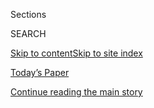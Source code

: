 <div id="app">

<div>

<div class="NYTAppHideMasthead css-zz1s19 e1suatyy0">

<div class="section css-ui9rw0 e1suatyy2">

<div class="css-11hrj97 er09x8g0">

<div class="css-6n7j50">

</div>

<span class="css-1dv1kvn">Sections</span>

<div class="css-10488qs">

<span class="css-1dv1kvn">SEARCH</span>

</div>

[Skip to content](#site-content)[Skip to site
index](#site-index)

</div>

<div class="css-10698na e1huz5gh0">

</div>

</div>

<div id="masthead-bar-one" class="section hasLinks css-15hmgas e1csuq9d3">

<div class="css-uqyvli e1csuq9d0">

</div>

<div class="css-1uqjmks e1csuq9d1">

</div>

<div class="css-9e9ivx">

[](https://myaccount.nytimes3xbfgragh.onion/auth/login?response_type=cookie&client_id=vi)

</div>

<div class="css-1bvtpon e1csuq9d2">

[Today’s Paper](https://www.nytimes3xbfgragh.onion/section/todayspaper)

</div>

</div>

</div>

</div>

<div data-aria-hidden="false">

<div id="site-content" data-role="main">

<div class="css-1ffjgkm">

</div>

<div id="top-wrapper" class="css-15p45cc eaca97t0" type="top">

<div id="top-slug" class="css-19x0jxb eaca97t1" hidden="">

Advertisement

</div>

[Continue reading the main
story](#after-top)

<div class="ad top-wrapper" style="text-align:center;height:100%;display:block;min-height:90px">

<div id="top" class="place-ad" data-position="top" data-size-key="top">

</div>

</div>

<div id="after-top">

</div>

</div>

<div id="collection-the-82717-issue" class="section css-15h4p1b e9abtgs0">

<div class="css-1j21atc e1svk9qx1">

<div class="css-fmiefx e1svk9qx2">

<div class="css-1hk7r2m eu54l5x0">

<div id="sponsor-wrapper" class="css-7a1pgi eaca97t0" type="sponsor" hidden="">

<div id="sponsor-slug" class="css-1l4mleb eaca97t1" hidden="">

Supported by

</div>

[Continue reading the main
story](#after-sponsor)

<div id="sponsor" class="ad sponsor-wrapper" style="text-align:left;height:100%;display:block">

</div>

<div id="after-sponsor">

</div>

</div>

</div>

### <span class="css-15smmd5 ezz4tcd1">[Magazine](/section/magazine)</span>

</div>

<div class="css-nfcc9b e1svk9qx3">

<div class="css-vl9dhg e1svk9qx5">

<div class="css-1nrhkj6 e1svk9qx6">

# 8.27.17 Issue

<div class="follow-button-placeholder" data-collection-id="">

</div>

</div>

</div>

</div>

</div>

<div class="css-4svvz1 ekkqrpp0">

<div id="collection-highlights-container" class="section css-18l1u7x e46isfb1">

<div class="template-1 css-gfgt40 ekkqrpp1">

## Highlights

1.  ![<span class="css-13wzayb e1oaj3zl2"><span class="css-1dv1kvn">Credit</span>Erik
    Madigan Heck for The New York
    Times</span>](https://static01.graylady3jvrrxbe.onion/images/2017/08/27/magazine/27federer1/27federer1-jumbo.jpg)
    
    <div class="css-gjijuv">
    
    ### U.S. Open
    
    ## [How Roger Federer Upgraded His Game](/interactive/2017/08/24/magazine/usopen-federer-nadal-backhand-wonder-year.html)
    
    At 36, he might be playing the best tennis of his
    life.
    
    <span class="css-1oaezp0"></span><span class="css-1q6w006 e4e4i5l3"></span><span class="css-9voj2j">By
    <span class="css-1baulvz last-byline" itemprop="name">Peter de
    Jonge</span></span>
    
    </div>

2.  ![<span class="css-1samh1w e1oaj3zl2"><span class="css-1dv1kvn">Credit</span>Dina
    Litovsky/Redux, for The New York
    Times</span>](https://static01.graylady3jvrrxbe.onion/images/2017/08/17/magazine/27monfils1/27monfils1-videoLarge.jpg)
    
    <div class="css-10wtrbd">
    
    ### U.S. Open
    
    ## [Gaël Monfils Hits Miraculous Shots. Why Can’t He Win?](/interactive/2017/08/24/magazine/usopen-monfils-miraculous-shots.html)
    
    Of all the players struggling to win titles in this unkind era of
    the so-called Big Four, he is the most captivating, maddening and
    misunderstood.
    
    <span class="css-1oaezp0"></span><span class="css-1q6w006 e4e4i5l3"></span><span class="css-9voj2j">By
    <span class="css-1baulvz last-byline" itemprop="name">Ben
    Austen</span></span>
    
    </div>

3.  ![<span class="css-1samh1w e1oaj3zl2"><span class="css-1dv1kvn">Credit</span>Illustration
    by Nathan
    Fox</span>](https://static01.graylady3jvrrxbe.onion/images/2017/08/27/magazine/27tournaments1/27mag-27tournaments.t_CA1-videoLarge.jpg)
    
    <div class="css-10wtrbd">
    
    ### U.S. Open
    
    ## [The Peculiar Pleasures of the Grand Slam Stands](/interactive/2017/08/24/magazine/usopen-grand-slam-wimbledon-pleasures-pitfalls.html)
    
    Heroic exertions and occasional pitfalls at
    Wimbledon.
    
    <span class="css-1oaezp0"></span><span class="css-1q6w006 e4e4i5l3"></span><span class="css-9voj2j">By
    <span class="css-1baulvz last-byline" itemprop="name">Geoff
    Dyer</span></span>
    
    </div>

4.  ![<span class="css-1samh1w e1oaj3zl2"><span class="css-1dv1kvn">Credit</span>Illustration
    by Renaud
    Vigourt</span>](https://static01.graylady3jvrrxbe.onion/images/2017/08/27/magazine/27tallplayers1/27tallplayers1-videoLarge.jpg)
    
    <div class="css-10wtrbd">
    
    ### U.S. Open
    
    ## [Will Tall Players Dominate the Future of Tennis?](/interactive/2017/08/24/magazine/usopen-tall-players-zverev-tennis-future.html)
    
    A shift with radical implications for the
    game.
    
    <span class="css-1oaezp0"></span><span class="css-1q6w006 e4e4i5l3"></span><span class="css-9voj2j">By
    <span class="css-1baulvz last-byline" itemprop="name">Michael
    Steinberger</span></span>
    
    </div>

</div>

<div class="css-1xdhyk6 e46isfb0">

<div class="css-zk12ih ef6si7p0">

1.  ### First Words
    
    ![<span class="css-2s0ord e1oaj3zl2"><span class="css-1dv1kvn">Credit</span>Illustration
    by Derek
    Brahney</span>](https://static01.graylady3jvrrxbe.onion/images/2017/08/27/magazine/27firstwords/27mag-27firstwords.t_CA0-videoLarge.jpg)
    
    <div class="css-10wtrbd">
    
    ## [The Strange Politics of ‘Classified’ Information](/2017/08/22/magazine/the-strange-politics-of-classified-information.html)
    
    When the inner workings of government are kept secret, the news
    depends on leaks — and officials learn when to hide things and when
    to let them
    slip.
    
    <span class="css-me3p27"></span><span class="css-1q6w006 e4e4i5l3"></span><span class="css-9voj2j">By
    <span class="css-1baulvz last-byline" itemprop="name">Beverly
    Gage</span></span>
    
    </div>

2.  ### Letter of Recommendation
    
    ![<span class="css-2s0ord e1oaj3zl2"><span class="css-1dv1kvn">Credit</span>Thomas
    Struth for The New York
    Times</span>](https://static01.graylady3jvrrxbe.onion/images/2017/08/27/magazine/27lor/27lor-videoLarge-v2.jpg)
    
    <div class="css-10wtrbd">
    
    ## [The Rothko Chapel](/2017/08/23/magazine/the-rothko-chapel.html)
    
    A quiet, lonely place to share the grief of
    solitude.
    
    <span class="css-me3p27"></span><span class="css-1q6w006 e4e4i5l3"></span><span class="css-9voj2j">By
    <span class="css-1baulvz last-byline" itemprop="name">Jacqui
    Shine</span></span>
    
    </div>

3.  ### On Technology
    
    ![<span class="css-2s0ord e1oaj3zl2"><span class="css-1dv1kvn">Credit</span>Illustration
    by Jon
    Han</span>](https://static01.graylady3jvrrxbe.onion/images/2017/08/27/magazine/27ontech1/27ontech1-videoLarge.jpg)
    
    <div class="css-10wtrbd">
    
    ## [How Hate Groups Forced Online Platforms to Reveal Their True Nature](/2017/08/21/magazine/how-hate-groups-forced-online-platforms-to-reveal-their-true-nature.html)
    
    Internet companies annexed much of our public sphere, playacting as
    little democracies — a charade they gave up last
    week.
    
    <span class="css-me3p27"></span><span class="css-1q6w006 e4e4i5l3"></span><span class="css-9voj2j">By
    <span class="css-1baulvz last-byline" itemprop="name">John
    Herrman</span></span>
    
    </div>

4.  ### Eat
    
    ![<span class="css-2s0ord e1oaj3zl2"><span class="css-1dv1kvn">Credit</span>Gentl
    and Hyers for The New York
    Times</span>](https://static01.graylady3jvrrxbe.onion/images/2017/08/27/magazine/27eat1-copy/27eat1-videoLarge-v2.jpg)
    
    <div class="css-10wtrbd">
    
    ## [When to Cook Your Vegetables Long Past ‘Done’](/2017/08/23/magazine/when-to-cook-your-vegetables-long-past-done.html)
    
    Simmering for hours yields deliriously sweet and rich
    vegetables.
    
    <span class="css-me3p27"></span><span class="css-1q6w006 e4e4i5l3"></span><span class="css-9voj2j">By
    <span class="css-1baulvz last-byline" itemprop="name">Samin
    Nosrat</span></span>
    
    </div>

5.  ### Well
    
    ![<span class="css-2s0ord e1oaj3zl2"><span class="css-1dv1kvn">Credit</span>Illustration
    by Igor
    Bastidas</span>](https://static01.graylady3jvrrxbe.onion/images/2017/08/27/magazine/27well/27well-videoLarge.gif)
    
    <div class="css-10wtrbd">
    
    ## [How to Run With a Jogging Stroller](/2017/08/24/magazine/how-to-run-with-a-jogging-stroller.html)
    
    How you run behind a stroller may determine how much physical
    benefit you actually
    experience.
    
    <span class="css-me3p27"></span><span class="css-1q6w006 e4e4i5l3"></span><span class="css-9voj2j">By
    <span class="css-1baulvz last-byline" itemprop="name">Gretchen
    Reynolds</span></span>
    
    </div>

</div>

</div>

<div class="css-1xdhyk6 e46isfb0">

<div class="css-zk12ih ef6si7p0">

1.  ### Talk
    
    ![<span class="css-2s0ord e1oaj3zl2"><span class="css-1dv1kvn">Credit</span>Taylor
    Glascock for The New York
    Times</span>](https://static01.graylady3jvrrxbe.onion/images/2017/08/27/magazine/27talk-promo/27talk-promo-videoLarge.jpg)
    
    <div class="css-10wtrbd">
    
    ## [Charlie Sykes Is Unsure About the Future of the G.O.P.](/2017/08/21/magazine/charlie-sykes-is-unsure-about-the-future-of-the-gop.html)
    
    The conservative radio host on the Republican response to
    Charlottesville and being friends with Paul
    Ryan.
    
    <span class="css-me3p27"></span><span class="css-1q6w006 e4e4i5l3"></span><span class="css-9voj2j">Interview
    by <span class="css-1baulvz last-byline" itemprop="name">Ana Marie
    Cox</span></span>
    
    </div>

2.  ### The Ethicist
    
    ![<span class="css-2s0ord e1oaj3zl2"><span class="css-1dv1kvn">Credit</span></span>](https://static01.graylady3jvrrxbe.onion/images/2017/08/27/magazine/27ethicist/27mag-27ethicist.t_CA0-videoLarge.jpg)
    
    <div class="css-10wtrbd">
    
    ## [Should I Turn in My Tax-Cheating Relative?](/2017/08/22/magazine/should-i-turn-in-my-tax-cheating-relative.html)
    
    The magazine’s Ethicist columnist on an IRS-evading family member, a
    concerned charter-school tutor and coercive workplace “survey
    prep.”
    
    <span class="css-me3p27"></span><span class="css-1q6w006 e4e4i5l3"></span><span class="css-9voj2j">By
    <span class="css-1baulvz last-byline" itemprop="name">Kwame Anthony
    Appiah</span></span>
    
    </div>

3.  ### New Sentences
    
    ![<span class="css-2s0ord e1oaj3zl2"><span class="css-1dv1kvn">Credit</span>Showtime</span>](https://static01.graylady3jvrrxbe.onion/images/2017/08/27/magazine/27mag-sentences-1/27mag-sentences-1-videoLarge.jpg)
    
    <div class="css-10wtrbd">
    
    ## [New Sentences: From ‘Twin Peaks,’ by Mark Frost and David Lynch](/2017/08/25/magazine/new-sentences-from-twin-peaks-by-mark-frost-and-david-lynch.html)
    
    What happens when actors are asked to speak more precisely than
    actual human beings ever
    do.
    
    <span class="css-me3p27"></span><span class="css-1q6w006 e4e4i5l3"></span><span class="css-9voj2j">By
    <span class="css-1baulvz last-byline" itemprop="name">Nitsuh
    Abebe</span></span>
    
    </div>

4.  ### Poem
    
    ![<span class="css-2s0ord e1oaj3zl2"><span class="css-1dv1kvn">Credit</span></span>](https://static01.graylady3jvrrxbe.onion/images/2017/08/27/magazine/27poem/27mag-27poem.t_CA0-videoLarge.jpg)
    
    <div class="css-10wtrbd">
    
    ## [Poem: & even the black guy’s profile reads sorry, no black guys](/2017/08/25/magazine/poem-even-the-black-guys-profile-reads-sorry-no-black-guys.html)
    
    Selected by Terrance
    Hayes.
    
    <span class="css-me3p27"></span><span class="css-1q6w006 e4e4i5l3"></span><span class="css-9voj2j">By
    <span class="css-1baulvz last-byline" itemprop="name">Danez
    Smith</span></span>
    
    </div>

5.  ### Judge John Hodgman
    
    ![<span class="css-2s0ord e1oaj3zl2"><span class="css-1dv1kvn">Credit</span>Illustration
    by Kyle
    Hilton</span>](https://static01.graylady3jvrrxbe.onion/images/2017/08/27/magazine/27hodgman/27mag-27hodgman.t_CA0-videoLarge.jpg)
    
    <div class="css-10wtrbd">
    
    ## [Judge John Hodgman on Pets Who Share Names with Humans](/2017/08/25/magazine/judge-john-hodgman-on-pets-who-share-names-with-humans.html)
    
    Whom do you love more: your cat or your
    nephew?
    
    <span class="css-me3p27"></span><span class="css-1q6w006 e4e4i5l3"></span><span class="css-9voj2j">By
    <span class="css-1baulvz last-byline" itemprop="name">John
    Hodgman</span></span>
    
    </div>

</div>

</div>

</div>

<div id="mid1-wrapper" class="css-1mn4oms eaca97t0" type="rank">

<div id="mid1-slug" class="css-1tag3rd eaca97t1">

Advertisement

</div>

[Continue reading the main
story](#after-mid1)

<div id="mid1" class="ad mid1-wrapper" style="text-align:center;height:100%;display:block">

</div>

<div id="after-mid1">

</div>

</div>

</div>

</div>

</div>

## Site Index

<div>

</div>

## Site Information Navigation

  - [© <span>2020</span> <span>The New York Times
    Company</span>](https://help.nytimes3xbfgragh.onion/hc/en-us/articles/115014792127-Copyright-notice)

<!-- end list -->

  - [NYTCo](https://www.nytco.com/)
  - [Contact
    Us](https://help.nytimes3xbfgragh.onion/hc/en-us/articles/115015385887-Contact-Us)
  - [Work with us](https://www.nytco.com/careers/)
  - [Advertise](https://nytmediakit.com/)
  - [T Brand Studio](http://www.tbrandstudio.com/)
  - [Your Ad
    Choices](https://www.nytimes3xbfgragh.onion/privacy/cookie-policy#how-do-i-manage-trackers)
  - [Privacy](https://www.nytimes3xbfgragh.onion/privacy)
  - [Terms of
    Service](https://help.nytimes3xbfgragh.onion/hc/en-us/articles/115014893428-Terms-of-service)
  - [Terms of
    Sale](https://help.nytimes3xbfgragh.onion/hc/en-us/articles/115014893968-Terms-of-sale)
  - [Site
    Map](https://spiderbites.nytimes3xbfgragh.onion)
  - [Help](https://help.nytimes3xbfgragh.onion/hc/en-us)
  - [Subscriptions](https://www.nytimes3xbfgragh.onion/subscription?campaignId=37WXW)

</div>

</div>
